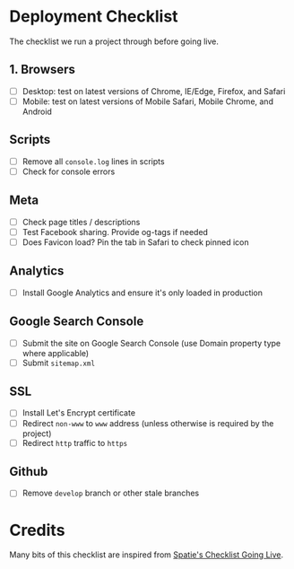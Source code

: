 # Deployment Checklist
The checklist we run a project through before going live.


## 1. Browsers
- [ ] Desktop: test on latest versions of Chrome, IE/Edge, Firefox, and Safari
- [ ] Mobile: test on latest versions of Mobile Safari, Mobile Chrome, and Android

## Scripts
- [ ] Remove all `console.log` lines in scripts
- [ ] Check for console errors

## Meta
- [ ] Check page titles / descriptions
- [ ] Test Facebook sharing. Provide og-tags if needed
- [ ] Does Favicon load? Pin the tab in Safari to check pinned icon

## Analytics
- [ ] Install Google Analytics and ensure it's only loaded in production

## Google Search Console
- [ ] Submit the site on Google Search Console (use Domain property type where applicable)
- [ ] Submit `sitemap.xml`

## SSL
- [ ] Install Let's Encrypt certificate
- [ ] Redirect `non-www` to `www` address (unless otherwise is required by the project)
- [ ] Redirect `http` traffic to `https`

## Github
- [ ] Remove `develop` branch or other stale branches 

# Credits
Many bits of this checklist are inspired from [Spatie's Checklist Going Live](https://github.com/spatie/checklist-going-live).

